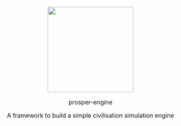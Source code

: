 <p align="center">
  <img width="200" src="https://i.imgur.com/T5gDld9.jpg"/>
</p>
<p align="center">
   prosper-engine
</p>
<p align="center">
  A framework to build a simple civilisation simulation engine
</p>



